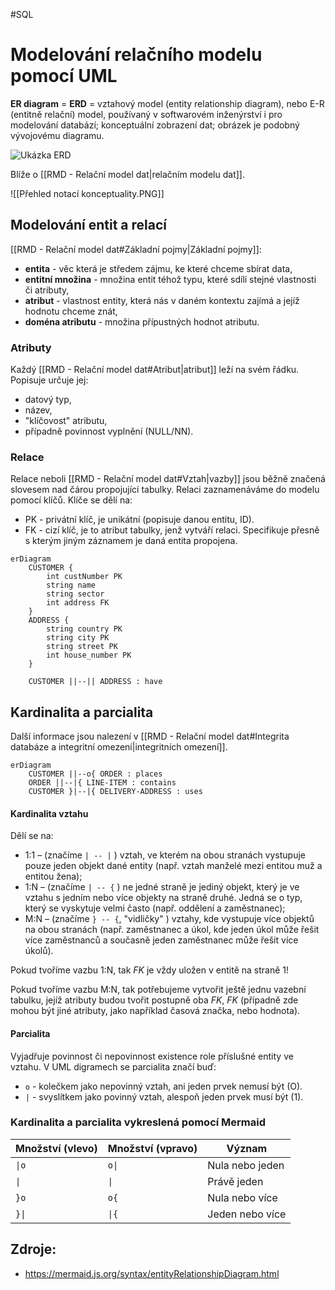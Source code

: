 #SQL
# Modelování relačního modelu pomocí UML
**ER diagram** = **ERD** = vztahový model (entity relationship diagram), nebo E-R (entitně relační) model, používaný v softwarovém inženýrství i pro modelování databází; konceptuální zobrazení dat; obrázek je podobný vývojovému diagramu. 

![Ukázka ERD](15_erd.png)

Blíže o [[RMD - Relační model dat|relačním modelu dat]]. 

![[Přehled notací konceptuality.PNG]]

## Modelování entit a relací
[[RMD - Relační model dat#Základní pojmy|Základní pojmy]]:
- **entita**  - věc která je středem zájmu, ke které chceme sbírat data,
- **entitní množina** - množina entit téhož typu, které sdílí stejné vlastnosti či atributy,
- **atribut** - vlastnost entity, která nás v daném kontextu zajímá a jejíž hodnotu chceme znát,
- **doména atributu** - množina přípustných hodnot atributu.

### Atributy 
Každý [[RMD - Relační model dat#Atribut|atribut]] leží na svém řádku. Popisuje určuje jej:
- datový typ,
- název,
- "klíčovost" atributu,
- případně povinnost vyplnění (NULL/NN).

### Relace 
Relace neboli [[RMD - Relační model dat#Vztah|vazby]] jsou běžně značená slovesem nad čárou propojující tabulky. Relaci zaznamenáváme do modelu pomocí klíčů. Klíče se dělí na:
- PK - privátní klíč, je unikátní (popisuje danou entitu, ID).
- FK - cizí klíč, je to atribut tabulky, jenž vytváří relaci. Specifikuje přesně s kterým jiným záznamem je daná entita propojena. 

```mermaid
erDiagram
    CUSTOMER {
        int custNumber PK
        string name
        string sector
        int address FK
    }
    ADDRESS {
	    string country PK
	    string city PK
	    string street PK
	    int house_number PK
    }

	CUSTOMER ||--|| ADDRESS : have
```
## Kardinalita a parcialita
Další informace jsou nalezení v [[RMD - Relační model dat#Integrita databáze a integritní omezení|integritních omezení]].

```mermaid
erDiagram
    CUSTOMER ||--o{ ORDER : places
    ORDER ||--|{ LINE-ITEM : contains
    CUSTOMER }|--|{ DELIVERY-ADDRESS : uses
```

#### Kardinalita vztahu
Dělí se na:
- 1:1 – (značíme `| -- |` ) vztah, ve kterém na obou stranách vystupuje pouze jeden objekt dané entity (např. vztah manželé mezi entitou muž a entitou žena);
- 1:N – (značíme `| -- {` ) ne jedné straně je jediný objekt, který je ve vztahu s jedním nebo více objekty na straně druhé. Jedná se o typ, který se vyskytuje velmi často (např. oddělení a zaměstnanec); 
- M:N – (značíme `} -- {`, "vidličky" ) vztahy, kde vystupuje více objektů na obou stranách (např. zaměstnanec a úkol, kde jeden úkol může řešit více zaměstnanců a současně jeden zaměstnanec může řešit více úkolů).

Pokud tvoříme vazbu 1:N, tak *FK* je vždy uložen v entitě na straně 1!

Pokud tvoříme vazbu M:N, tak potřebujeme vytvořit ještě jednu vazební tabulku, jejíž atributy budou tvořit postupně oba *FK*, *FK* (případně zde mohou být jiné atributy, jako například časová značka, nebo hodnota).

#### Parcialita
Vyjadřuje povinnost či nepovinnost existence role příslušné entity ve vztahu. V UML digramech se parcialita značí buď: 
- `o` - kolečkem jako nepovinný vztah, ani jeden prvek nemusí být (O).
- `|` - svyslítkem jako povinný vztah, alespoň jeden prvek musí být (1).

### Kardinalita a parcialita vykreslená pomocí Mermaid

| Množství (vlevo) | Množství (vpravo) | Význam          |
| ---------------- | ----------------- | --------------- |
| `\|o`            | `o\|`             | Nula nebo jeden |
| `\|`             | `\|`              | Právě jeden     |
| `}o`             | `o{`              | Nula nebo více  | 
| `}\|`            | `\|{`             | Jeden nebo více |

## Zdroje:
- https://mermaid.js.org/syntax/entityRelationshipDiagram.html
